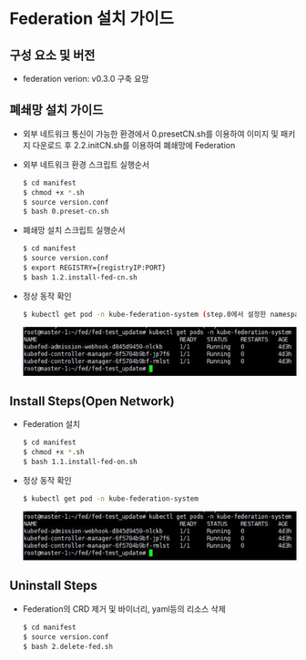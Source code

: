 
# Federation 설치 가이드

## 구성 요소 및 버전
* federation verion: v0.3.0 구축 요망

## 폐쇄망 설치 가이드
* 외부 네트워크 통신이 가능한 환경에서 0.presetCN.sh를 이용하여 이미지 및 패키지 다운로드 후 2.2.initCN.sh를 이용하여 폐쇄망에 Federation
* 외부 네트워크 환경 스크립트 실행순서
    ```bash
    $ cd manifest
    $ chmod +x *.sh
    $ source version.conf
    $ bash 0.preset-cn.sh
    ```

* 폐쇄망 설치 스크립트 실행순서
    ```bash
    $ cd manifest
    $ source version.conf
    $ export REGISTRY={registryIP:PORT}
    $ bash 1.2.install-fed-cn.sh
    ```

* 정상 동작 확인
    ```bash
    $ kubectl get pod -n kube-federation-system (step.0에서 설정한 namespace)
    ```
    ![image](figure/pod.jpg)

## Install Steps(Open Network)
* Federation 설치
    ```bash
    $ cd manifest
    $ chmod +x *.sh
    $ bash 1.1.install-fed-on.sh
    ```

* 정상 동작 확인
    ```bash
    $ kubectl get pod -n kube-federation-system
    ```
    ![image](figure/pod.jpg)

## Uninstall Steps
* Federation의 CRD 제거 및 바이너리, yaml등의 리소스 삭제
    ```bash
    $ cd manifest
    $ source version.conf
    $ bash 2.delete-fed.sh
    ```
